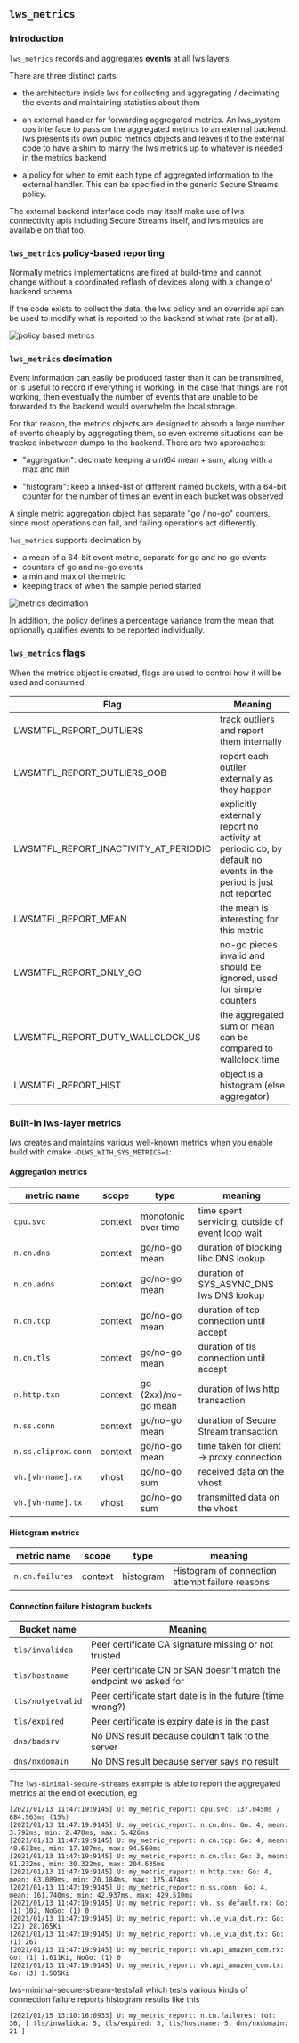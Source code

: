 ## `lws_metrics`

### Introduction

`lws_metrics` records and aggregates **events** at all lws layers.

There are three distinct parts:

 - the architecture inside lws for collecting and aggregating / decimating the
   events and maintaining statistics about them

 - an external handler for forwarding aggregated metrics.  An lws_system ops
   interface to pass on the aggregated metrics to an external backend.  lws
   presents its own public metrics objects and leaves it to the external
   code to have a shim to marry the lws metrics up to whatever is needed in the
   metrics backend

 - a policy for when to emit each type of aggregated information to the external
   handler.  This can be specified in the generic Secure Streams policy.

The external backend interface code may itself make use of lws connectivity apis
including Secure Streams itself, and lws metrics are available on that too.

### `lws_metrics` policy-based reporting

Normally metrics implementations are fixed at build-time and cannot change
without a coordinated reflash of devices along with a change of backend schema.

If the code exists to collect the data, the lws policy and an override api can
be used to modify what is reported to the backend at what rate (or at all).

![policy based metrics](/doc-assets/lws_metrics-policy.png)

### `lws_metrics` decimation

Event information can easily be produced faster than it can be transmitted, or
is useful to record if everything is working.  In the case that things are not
working, then eventually the number of events that are unable to be forwarded
to the backend would overwhelm the local storage.

For that reason, the metrics objects are designed to absorb a large number of
events cheaply by aggregating them, so even extreme situations can be tracked
inbetween dumps to the backend.  There are two approaches:

 - "aggregation": decimate keeping a uint64 mean + sum, along with a max and min
 
 - "histogram": keep a linked-list of different named buckets, with a 64-bit
   counter for the number of times an event in each bucket was observed

A single metric aggregation object has separate "go / no-go" counters, since
most operations can fail, and failing operations act differently.

`lws_metrics` supports decimation by

 - a mean of a 64-bit event metric, separate for go and no-go events
 - counters of go and no-go events
 - a min and max of the metric
 - keeping track of when the sample period started

![metrics decimation](/doc-assets/lws_metrics-decimation.png)

In addition, the policy defines a percentage variance from the mean that
optionally qualifies events to be reported individually.

### `lws_metrics` flags

When the metrics object is created, flags are used to control how it will be
used and consumed.

|Flag|Meaning|
|---|---|
|LWSMTFL_REPORT_OUTLIERS|track outliers and report them internally|
|LWSMTFL_REPORT_OUTLIERS_OOB|report each outlier externally as they happen|
|LWSMTFL_REPORT_INACTIVITY_AT_PERIODIC|explicitly externally report no activity at periodic cb, by default no events in the period is just not reported|
|LWSMTFL_REPORT_MEAN|the mean is interesting for this metric|
|LWSMTFL_REPORT_ONLY_GO|no-go pieces invalid and should be ignored, used for simple counters|
|LWSMTFL_REPORT_DUTY_WALLCLOCK_US|the aggregated sum or mean can be compared to wallclock time| 
|LWSMTFL_REPORT_HIST|object is a histogram (else aggregator)|

### Built-in lws-layer metrics

lws creates and maintains various well-known metrics when you enable build
with cmake `-DLWS_WITH_SYS_METRICS=1`:

#### Aggregation metrics
|metric name|scope|type|meaning|
---|---|---|---|
`cpu.svc`|context|monotonic over time|time spent servicing, outside of event loop wait|
`n.cn.dns`|context|go/no-go mean|duration of blocking libc DNS lookup|
`n.cn.adns`|context|go/no-go mean|duration of SYS_ASYNC_DNS lws DNS lookup|
`n.cn.tcp`|context|go/no-go mean|duration of tcp connection until accept|
`n.cn.tls`|context|go/no-go mean|duration of tls connection until accept|
`n.http.txn`|context|go (2xx)/no-go mean|duration of lws http transaction|
`n.ss.conn`|context|go/no-go mean|duration of Secure Stream transaction|
`n.ss.cliprox.conn`|context|go/no-go mean|time taken for client -> proxy connection|
`vh.[vh-name].rx`|vhost|go/no-go sum|received data on the vhost|
`vh.[vh-name].tx`|vhost|go/no-go sum|transmitted data on the vhost|

#### Histogram metrics
|metric name|scope|type|meaning|
|---|---|---|---|
`n.cn.failures`|context|histogram|Histogram of connection attempt failure reasons|

#### Connection failure histogram buckets
|Bucket name|Meaning|
|---|---|
`tls/invalidca`|Peer certificate CA signature missing or not trusted|
`tls/hostname`|Peer certificate CN or SAN doesn't match the endpoint we asked for|
`tls/notyetvalid`|Peer certificate start date is in the future (time wrong?)|
`tls/expired`|Peer certificate is expiry date is in the past|
`dns/badsrv`|No DNS result because couldn't talk to the server|
`dns/nxdomain`|No DNS result because server says no result|

The `lws-minimal-secure-streams` example is able to report the aggregated
metrics at the end of execution, eg

```
[2021/01/13 11:47:19:9145] U: my_metric_report: cpu.svc: 137.045ms / 884.563ms (15%)
[2021/01/13 11:47:19:9145] U: my_metric_report: n.cn.dns: Go: 4, mean: 3.792ms, min: 2.470ms, max: 5.426ms
[2021/01/13 11:47:19:9145] U: my_metric_report: n.cn.tcp: Go: 4, mean: 40.633ms, min: 17.107ms, max: 94.560ms
[2021/01/13 11:47:19:9145] U: my_metric_report: n.cn.tls: Go: 3, mean: 91.232ms, min: 30.322ms, max: 204.635ms
[2021/01/13 11:47:19:9145] U: my_metric_report: n.http.txn: Go: 4, mean: 63.089ms, min: 20.184ms, max: 125.474ms
[2021/01/13 11:47:19:9145] U: my_metric_report: n.ss.conn: Go: 4, mean: 161.740ms, min: 42.937ms, max: 429.510ms
[2021/01/13 11:47:19:9145] U: my_metric_report: vh._ss_default.rx: Go: (1) 102, NoGo: (1) 0
[2021/01/13 11:47:19:9145] U: my_metric_report: vh.le_via_dst.rx: Go: (22) 28.165Ki
[2021/01/13 11:47:19:9145] U: my_metric_report: vh.le_via_dst.tx: Go: (1) 267
[2021/01/13 11:47:19:9145] U: my_metric_report: vh.api_amazon_com.rx: Go: (1) 1.611Ki, NoGo: (1) 0
[2021/01/13 11:47:19:9145] U: my_metric_report: vh.api_amazon_com.tx: Go: (3) 1.505Ki
```

lws-minimal-secure-stream-testsfail which tests various kinds of connection failure
reports histogram results like this

```
[2021/01/15 13:10:16:0933] U: my_metric_report: n.cn.failures: tot: 36, [ tls/invalidca: 5, tls/expired: 5, tls/hostname: 5, dns/nxdomain: 21 ]
```
